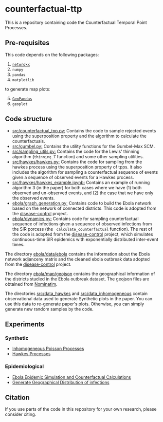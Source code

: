 # counterfactual-ttp
This is a repository containing code the Counterfactual Temporal Point Processes.
## Pre-requisites

This code depends on the following packages:

 1. [`netwrokx`](https://networkx.org/)
 2. `numpy`
 3. `pandas`
 4. `matplotlib`
 
 
 to generate map plots:
 
 5. [`GeoPandas`](https://geopandas.org/)
 6. `geoplot`

## Code structure

 - [src/counterfactual_tpp.py:](https://github.com/Networks-Learning/counterfactual-ttp/blob/main/src/counterfactual_tpp.py) Contains the code to sample rejected events using the superposition property and the algorithm to calculate the counterfactuals.
 - [src/gumbel.py:](https://github.com/Networks-Learning/counterfactual-ttp/blob/main/src/gumbel.py) Contains the utility functions for the Gumbel-Max SCM.
 - [src/sampling_utils.py:](https://github.com/Networks-Learning/counterfactual-ttp/blob/main/src/sampling_utils.py) Contains the code for the Lewis' thinning algorithm (`thinning_T` function) and some other sampling utilities.
 - [src/hawkes/hawkes.py:](https://github.com/Networks-Learning/counterfactual-ttp/blob/main/src/hawkes/hawkes.py) Contains the code for sampling from the hawkes process using the superposition property of tpps. It also includes the algorithm for sampling a counterfactual sequence of events given a sequence of observed events for a Hawkes process.
 - [src/hawkes/hawkes_example.ipynb:](https://github.com/Networks-Learning/counterfactual-ttp/blob/main/src/hawkes/hawkes_example.ipynb) Contains an example of running algorithm 3 (in the paper) for both cases where we have (1) both observed and un-observed events, and (2) the case that we have only the observed events.
 - [ebola/graph_generation.py:](https://github.com/Networks-Learning/counterfactual-ttp/blob/main/ebola/graph_generation.py) Contains code to build the Ebola network based on the network of connected
    districts. This code is adopted from the [disease-control](https://github.com/Networks-Learning/disease-control) project. 
 - [ebola/dynamics.py:](https://github.com/Networks-Learning/counterfactual-ttp/blob/main/ebola/dynamics.py) Contains code for sampling counterfactual sequence of infections given a sequence of observed infections from the SIR porcess (the ` calculate_counterfactual` function). The rest of the code is adopted from the [disease-control](https://github.com/Networks-Learning/disease-control) project, which simulates continuous-time SIR epidemics with exponentially distributed
    inter-event times.

The directory [ebola/data/ebola](https://github.com/Networks-Learning/counterfactual-ttp/tree/main/ebola/data/ebola) contains the information about the Ebola network adjanceny matrix and the cleaned ebola outbreak data adopted from the [disease-control](https://github.com/Networks-Learning/disease-control) project.

The directory [ebola/map/geojson](https://github.com/Networks-Learning/counterfactual-ttp/tree/main/ebola/map/geojson) contains the geographical information of the districts studied in the Ebola outbreak dataset. The geojson files are obtained from [Nominatim](https://nominatim.openstreetmap.org/ui/search.html).

The directories [src/data_hawkes](https://github.com/Networks-Learning/counterfactual-ttp/tree/main/src/data_hawkes) and [src/data_inhomogeneous](https://github.com/Networks-Learning/counterfactual-ttp/tree/main/src/data_inhomogeneous) contain observational data used to generate Synthetic plots in the paper. You can use this data to re-generate paper's plots. Otherwise, you can simply generate new random samples by the code.

## Experiments 

### Synthetic
 - [Inhomogeneous Poisson Processes](https://github.com/Networks-Learning/counterfactual-ttp/blob/main/src/inhomogeneous_experiments.ipynb)
 - [Hawkes Processes](https://github.com/Networks-Learning/counterfactual-ttp/blob/main/src/hawkes_experiments.ipynb)

### Epidemiological
- [Ebola Epidemic Simulation and Counterfactual Calculations](https://github.com/Networks-Learning/counterfactual-ttp/blob/main/ebola/ebola_experiments.ipynb)
- [Generate Geographical Distribution of infections](https://github.com/Networks-Learning/counterfactual-ttp/blob/main/ebola/map/generate_geopands_data.ipynb)

## Citation
If you use parts of the code in this repository for your own research, please consider citing.
